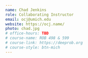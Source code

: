 ```yaml
---
name: Chad Jenkins
role: Collaborating Instructor
email: ocj@umich.edu
website: https://ocj.name/
photo: chad.jpg
# office-hours: TBD
# course-name: ROB 498 & 599
# course-link: https://deeprob.org
# course-style: btn-mich
---
```

